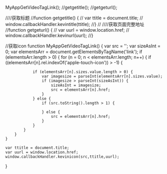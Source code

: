 MyAppGetVideoTagLink();
//getgetitle();
//getgeturl();

////获取标题
//function getgetitle() {
//    var ttitle = document.title;
//    window.callbackHandler.kevintitle(ttitle);
//}
//
////获取页面完整地址
//function getgeturl() {
//    var uurl = window.location.href;
//    window.callbackHandler.kevinurl(uurl);
//}

//获取icon
function MyAppGetVideoTagLink() {
    var src = '';
    var sizeAsInt = 0;
    var elementsArr = document.getElementsByTagName('link');
    if (elementsArr.length > 0) {
        for (n = 0; n < elementsArr.length; n++) {
            if ((elementsArr[n].rel.indexOf('apple-touch-icon')) > -1) {

                if (elementsArr[n].sizes.value.length > 0) {
                    var imagesize = parseInt(elementsArr[n].sizes.value);
                    if (imagesize > parseInt(sizeAsInt)) {
                        sizeAsInt = imagesize;
                        src = elementsArr[n].href;
                    }
                } else {
                    if (src.toString().length > 1) {

                    } else {
                        src = elementsArr[n].href;
                    }
                }
            }
        }
    }

    var ttitle = document.title;
    var uurl = window.location.href;
    window.callbackHandler.kevinicon(src,ttitle,uurl);
}
